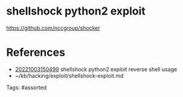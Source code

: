 # shellshock python2 exploit
https://github.com/nccgroup/shocker

# References
- [20221003150499](/zet/20221003150499/) shellshock python2 exploit reverse shell usage
- ~/kb/hacking/exploit/shellshock-exploit.md

Tags:
    #assorted


